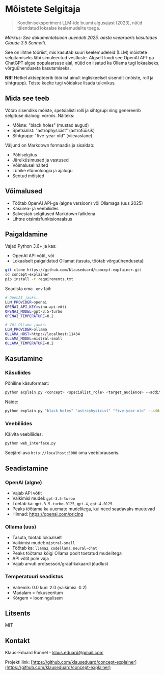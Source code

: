 # Mõistete Selgitaja

> Koodimiseksperiment LLM-ide buumi algusajast (2023), nüüd täiendatud lokaalse keelemudelite toega.

_Märkus: See dokumentatsioon uuendati 2025. aasta veebruaris kasutades Claude 3.5 Sonnet'i._

See on lihtne tööriist, mis kasutab suuri keelemudeleid (LLM) mõistete selgitamiseks läbi simuleeritud vestluste. Algselt loodi see OpenAI API-ga ChatGPT algse populaarsuse ajal, nüüd on lisatud ka Ollama tugi lokaalseks, võrguühenduseta kasutamiseks.

**NB!** Hetkel aktsepteerib tööriist ainult ingliskeelset sisendit (mõiste, roll ja sihtgrupp). Teiste keelte tugi võidakse lisada tulevikus.

## Mida see teeb

Võtab sisendiks mõiste, spetsialisti rolli ja sihtgrupi ning genereerib selgituse dialoogi vormis. Näiteks:
- Mõiste: "black holes" (mustad augud)
- Spetsialist: "astrophysicist" (astrofüüsik)
- Sihtgrupp: "five-year-old" (viieaastane)

Väljund on Markdown formaadis ja sisaldab:
- Põhiselgitus
- Järelküsimused ja vastused
- Võimalusel näited
- Lühike etümoloogia ja ajalugu
- Seotud mõisted

## Võimalused

- Töötab OpenAI API-ga (algne versioon) või Ollamaga (uus 2025)
- Käsurea- ja veebiliides
- Salvestab selgitused Markdown failidena
- Lihtne otsimisfunktsionaalsus

## Paigaldamine

Vajad Python 3.6+ ja kas:
- OpenAI API võtit, või
- Lokaalselt paigaldatud Ollamat (tasuta, töötab võrguühenduseta)

```bash
git clone https://github.com/klauseduard/concept-explainer.git
cd concept-explainer
pip install -r requirements.txt
```

Seadista oma `.env` fail:
```bash
# OpenAI jaoks:
LLM_PROVIDER=openai
OPENAI_API_KEY=sinu-api-võti
OPENAI_MODEL=gpt-3.5-turbo
OPENAI_TEMPERATURE=0.2

# Või Ollama jaoks:
LLM_PROVIDER=ollama
OLLAMA_HOST=http://localhost:11434
OLLAMA_MODEL=mistral-small
OLLAMA_TEMPERATURE=0.2
```

## Kasutamine

### Käsuliides

Põhiline käsuformaat:
```bash
python explain.py <concept> <specialist_role> <target_audience> --additional_context <context>
```

Näide:
```bash
python explain.py "black holes" "astrophysicist" "five-year-old" --additional_context "Assume they know what stars are."
```

### Veebiliides

Käivita veebiliides:
```bash
python web_interface.py
```

Seejärel ava `http://localhost:5000` oma veebibrauseris.

## Seadistamine

### OpenAI (algne)
- Vajab API võtit
- Vaikimisi mudel: `gpt-3.5-turbo`
- Toetab ka: `gpt-3.5-turbo-0125`, `gpt-4`, `gpt-4-0125`
- Peaks töötama ka uuemate mudelitega, kui need saadavaks muutuvad
- Hinnad: https://openai.com/pricing

### Ollama (uus)
- Tasuta, töötab lokaalselt
- Vaikimisi mudel: `mistral-small`
- Töötab ka: `llama2`, `codellama`, `neural-chat`
- Peaks töötama kõigi Ollama poolt toetatud mudelitega
- API võtit pole vaja
- Vajab arvuti protsessori/graafikakaardi jõudlust

### Temperatuuri seadistus
- Vahemik: 0.0 kuni 2.0 (vaikimisi: 0.2)
- Madalam = fokuseeritum
- Kõrgem = loomingulisem

## Litsents

MIT

## Kontakt

Klaus-Eduard Runnel - klaus.eduard@gmail.com

Projekti link: [https://github.com/klauseduard/concept-explainer](https://github.com/klauseduard/concept-explainer) 